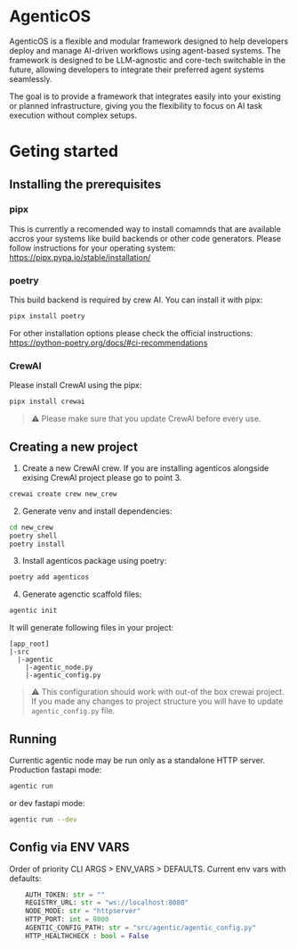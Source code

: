 # AgenticOS

AgenticOS is a flexible and modular framework designed to help developers deploy and manage AI-driven workflows using agent-based systems. The framework is designed to be LLM-agnostic and core-tech switchable in the future, allowing developers to integrate their preferred agent systems seamlessly.

The goal is to provide a framework that integrates easily into your existing or planned infrastructure, giving you the flexibility to focus on AI task execution without complex setups.

# Geting started

## Installing the prerequisites

### pipx
This is currently a recomended way to install comamnds that are available accros your systems like build backends or other code generators. Please follow instructions for your operating system: https://pipx.pypa.io/stable/installation/

### poetry
This build backend is required by crew AI. You can install it with pipx:
```sh
pipx install poetry
```
For other installation options please check the official instructions: https://python-poetry.org/docs/#ci-recommendations

### CrewAI
Please install CrewAI using the pipx:
```sh
pipx install crewai
```

> :warning:  Please make sure that you update CrewAI before every use.

## Creating a new project
1. Create a new CrewAI crew. If you are installing agenticos alongside exising CrewAI project please go to point 3.
```sh
crewai create crew new_crew
```
2. Generate venv and install dependencies:
```sh
cd new_crew
poetry shell
poetry install
```
3. Install agenticos package using poetry:
```sh
poetry add agenticos
```
4. Generate agenctic scaffold files:
```sh
agentic init
```

It will generate following files in your project:
```
[app_root]
|-src
  |-agentic
    |-agentic_node.py
    |-agentic_config.py
```
> :warning: This configuration should work with out-of the box crewai project. If you made any changes to project structure you will have to update `agentic_config.py` file.

## Running
Currentic agentic node may be run only as a standalone HTTP server. Production fastapi mode:
```bash
agentic run
```
or dev fastapi mode:
```bash
agentic run --dev
```

## Config via ENV VARS
Order of priority CLI ARGS > ENV_VARS > DEFAULTS. Current env vars with defaults:
```python
    AUTH_TOKEN: str = ""
    REGISTRY_URL: str = "ws://localhost:8080"
    NODE_MODE: str = "httpserver"
    HTTP_PORT: int = 8000
    AGENTIC_CONFIG_PATH: str = "src/agentic/agentic_config.py"
    HTTP_HEALTHCHECK : bool = False
```